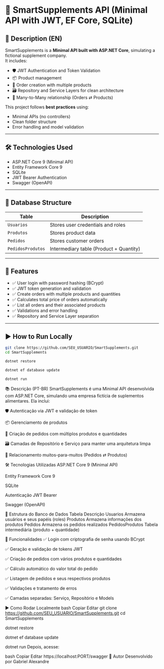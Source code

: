 # 🧠 SmartSupplements API (Minimal API with JWT, EF Core, SQLite)

## 📜 Description (EN)

SmartSupplements is a **Minimal API built with ASP.NET Core**, simulating a fictional supplement company.  
It includes:

- 🛡️ JWT Authentication and Token Validation  
- 📦 Product management  
- 🧾 Order creation with multiple products  
- 🗃️ Repository and Service Layers for clean architecture  
- 🔁 Many-to-Many relationship (Orders ⇄ Products)  

This project follows **best practices** using:

- Minimal APIs (no controllers)  
- Clean folder structure  
- Error handling and model validation  

---

## 🛠️ Technologies Used

- ASP.NET Core 9 (Minimal API)  
- Entity Framework Core 9  
- SQLite  
- JWT Bearer Authentication  
- Swagger (OpenAPI)  

---

## 🧩 Database Structure

| Table              | Description                                 |
|--------------------|---------------------------------------------|
| `Usuarios`         | Stores user credentials and roles           |
| `Produtos`         | Stores product data                         |
| `Pedidos`          | Stores customer orders                      |
| `PedidosProdutos`  | Intermediary table (Product + Quantity)     |

---

## 🚀 Features

- ✅ User login with password hashing (BCrypt)  
- ✅ JWT token generation and validation  
- ✅ Create orders with multiple products and quantities  
- ✅ Calculates total price of orders automatically  
- ✅ List all orders and their associated products  
- ✅ Validations and error handling  
- ✅ Repository and Service Layer separation  

---

## ▶️ How to Run Locally

```bash
git clone https://github.com/SEU_USUARIO/SmartSupplements.git
cd SmartSupplements

dotnet restore

dotnet ef database update

dotnet run
```

📚 Descrição (PT-BR)
SmartSupplements é uma Minimal API desenvolvida com ASP.NET Core, simulando uma empresa fictícia de suplementos alimentares.
Ela inclui:

🛡️ Autenticação via JWT e validação de token

📦 Gerenciamento de produtos

🧾 Criação de pedidos com múltiplos produtos e quantidades

🗃️ Camadas de Repositório e Serviço para manter uma arquitetura limpa

🔁 Relacionamento muitos-para-muitos (Pedidos ⇄ Produtos)

🛠️ Tecnologias Utilizadas
ASP.NET Core 9 (Minimal API)

Entity Framework Core 9

SQLite

Autenticação JWT Bearer

Swagger (OpenAPI)

🧩 Estrutura do Banco de Dados
Tabela	Descrição
Usuarios	Armazena usuários e seus papéis (roles)
Produtos	Armazena informações dos produtos
Pedidos	Armazena os pedidos realizados
PedidosProdutos	Tabela intermediária (produto + quantidade)

🚀 Funcionalidades
✅ Login com criptografia de senha usando BCrypt

✅ Geração e validação de tokens JWT

✅ Criação de pedidos com vários produtos e quantidades

✅ Cálculo automático do valor total do pedido

✅ Listagem de pedidos e seus respectivos produtos

✅ Validações e tratamento de erros

✅ Camadas separadas: Serviço, Repositório e Models

▶️ Como Rodar Localmente
bash
Copiar
Editar
git clone https://github.com/SEU_USUARIO/SmartSupplements.git
cd SmartSupplements

dotnet restore

dotnet ef database update

dotnet run
Depois, acesse:

bash
Copiar
Editar
https://localhost:PORT/swagger
📌 Autor
Desenvolvido por Gabriel Alexandre

